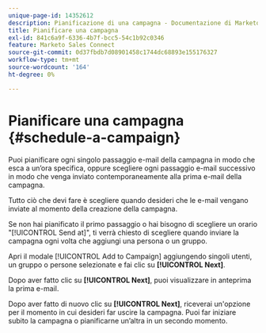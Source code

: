 ```yaml
---
unique-page-id: 14352612
description: Pianificazione di una campagna - Documentazione di Marketo - Documentazione del prodotto
title: Pianificare una campagna
exl-id: 841c6a9f-6336-4b7f-bcc5-54c1b92c0346
feature: Marketo Sales Connect
source-git-commit: 0d37fbdb7d08901458c1744dc68893e155176327
workflow-type: tm+mt
source-wordcount: '164'
ht-degree: 0%

---
```


# Pianificare una campagna {#schedule-a-campaign}

Puoi pianificare ogni singolo passaggio e-mail della campagna in modo che esca a un’ora specifica, oppure scegliere ogni passaggio e-mail successivo in modo che venga inviato contemporaneamente alla prima e-mail della campagna.

Tutto ciò che devi fare è scegliere quando desideri che le e-mail vengano inviate al momento della creazione della campagna.

Se non hai pianificato il primo passaggio o hai bisogno di scegliere un orario &quot;[!UICONTROL Send at]&quot;, ti verrà chiesto di scegliere quando inviare la campagna ogni volta che aggiungi una persona o un gruppo.

Apri il modale [!UICONTROL Add to Campaign] aggiungendo singoli utenti, un gruppo o persone selezionate e fai clic su **[!UICONTROL Next]**.

Dopo aver fatto clic su **[!UICONTROL Next]**, puoi visualizzare in anteprima la prima e-mail.

Dopo aver fatto di nuovo clic su **[!UICONTROL Next]**, riceverai un&#39;opzione per il momento in cui desideri far uscire la campagna. Puoi far iniziare subito la campagna o pianificarne un’altra in un secondo momento.
